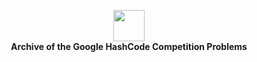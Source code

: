 <p align = "center">
  <img align="center" height = "50px" src = "https://storage.googleapis.com/gweb-uniblog-publish-prod/images/hashcode_hero.width-1000.png"> </br>
  <b> Archive of the Google HashCode Competition Problems </b>
</p>

